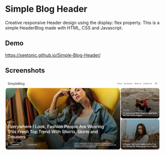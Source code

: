 
# Simple Blog Header

Creative responsive Header design using the display: flex property.
This is a simple HeaderBlog made with HTML, CSS and Javascript.


## Demo

https://seetonic.github.io/Simple-Blog-Header/


## Screenshots

![Simple-Blog-Header](https://github.com/seetonic/Simple-Blog-Header/blob/4a2b6447c298a7a1bf25ce30558c79b115bbe136/Preview/preview.PNG)

